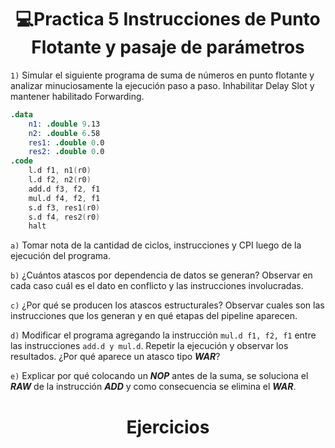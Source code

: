 <h1 align="center">💻Practica 5 Instrucciones de Punto Flotante y pasaje de parámetros</h1>

```1)``` Simular el siguiente programa de suma de números en punto flotante y analizar minuciosamente la ejecución paso a paso. Inhabilitar Delay Slot y mantener habilitado Forwarding.

```s
.data
    n1: .double 9.13
    n2: .double 6.58
    res1: .double 0.0
    res2: .double 0.0
.code
    l.d f1, n1(r0)
    l.d f2, n2(r0)
    add.d f3, f2, f1
    mul.d f4, f2, f1
    s.d f3, res1(r0)
    s.d f4, res2(r0)
    halt
```

```a)``` Tomar nota de la cantidad de ciclos, instrucciones y CPI luego de la ejecución del programa.

```b)``` ¿Cuántos atascos por dependencia de datos se generan? Observar en cada caso cuál es el dato en conflicto y las instrucciones involucradas.

```c)``` ¿Por qué se producen los atascos estructurales? Observar cuales son las instrucciones que los generan y en qué etapas del pipeline aparecen.

```d)``` Modificar el programa agregando la instrucción ```mul.d f1, f2, f1``` entre las instrucciones ```add.d y mul.d```. Repetir la ejecución y observar los resultados. ¿Por qué aparece un atasco tipo ***WAR***?

```e)``` Explicar por qué colocando un ***NOP*** antes de la suma, se soluciona el ***RAW*** de la instrucción ***ADD*** y como consecuencia se elimina el ***WAR***. 

<h1 align="center">Ejercicios</h1>


